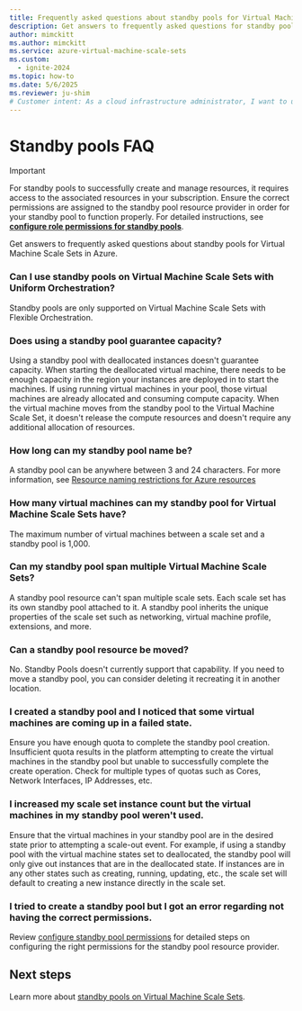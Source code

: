 ```yaml
---
title: Frequently asked questions about standby pools for Virtual Machine Scale Sets
description: Get answers to frequently asked questions for standby pools on Virtual Machine Scale Sets.
author: mimckitt
ms.author: mimckitt
ms.service: azure-virtual-machine-scale-sets
ms.custom:
  - ignite-2024
ms.topic: how-to
ms.date: 5/6/2025
ms.reviewer: ju-shim
# Customer intent: As a cloud infrastructure administrator, I want to understand the configurations and limitations of standby pools for Virtual Machine Scale Sets, so that I can effectively manage resource allocation and ensure optimal capacity in my environment.
---
```


# Standby pools FAQ 

> [!IMPORTANT]
> For standby pools to successfully create and manage resources, it requires access to the associated resources in your subscription. Ensure the correct permissions are assigned to the standby pool resource provider in order for your standby pool to function properly. For detailed instructions, see **[configure role permissions for standby pools](standby-pools-configure-permissions.md)**.

Get answers to frequently asked questions about standby pools for Virtual Machine Scale Sets in Azure.

### Can I use standby pools on Virtual Machine Scale Sets with Uniform Orchestration?
Standby pools are only supported on Virtual Machine Scale Sets with Flexible Orchestration.

### Does using a standby pool guarantee capacity? 
Using a standby pool with deallocated instances doesn't guarantee capacity. When starting the deallocated virtual machine, there needs to be enough capacity in the region your instances are deployed in to start the machines. If using running virtual machines in your pool, those virtual machines are already allocated and consuming compute capacity. When the virtual machine moves from the standby pool to the Virtual Machine Scale Set, it doesn't release the compute resources and doesn't require any additional allocation of resources. 

### How long can my standby pool name be? 
A standby pool can be anywhere between 3 and 24 characters. For more information, see [Resource naming restrictions for Azure resources](/azure/azure-resource-manager/management/resource-name-rules)

### How many virtual machines can my standby pool for Virtual Machine Scale Sets have? 
The maximum number of virtual machines between a scale set and a standby pool is 1,000. 

### Can my standby pool span multiple Virtual Machine Scale Sets? 
A standby pool resource can't span multiple scale sets. Each scale set has its own standby pool attached to it. A standby pool inherits the unique properties of the scale set such as networking, virtual machine profile, extensions, and more. 


### Can a standby pool resource be moved?
No. Standby Pools doesn't currently support that capability. If you need to move a standby pool, you can consider deleting it recreating it in another location.

### I created a standby pool and I noticed that some virtual machines are coming up in a failed state. 
Ensure you have enough quota to complete the standby pool creation. Insufficient quota results in the platform attempting to create the virtual machines in the standby pool but unable to successfully complete the create operation. Check for multiple types of quotas such as Cores, Network Interfaces, IP Addresses, etc.

### I increased my scale set instance count but the virtual machines in my standby pool weren't used. 
Ensure that the virtual machines in your standby pool are in the desired state prior to attempting a scale-out event. For example, if using a standby pool with the virtual machine states set to deallocated, the standby pool will only give out instances that are in the deallocated state. If instances are in any other states such as creating, running, updating, etc., the scale set will default to creating a new instance directly in the scale set.

### I tried to create a standby pool but I got an error regarding not having the correct permissions. 

Review [configure standby pool permissions](standby-pools-configure-permissions.md) for detailed steps on configuring the right permissions for the standby pool resource provider. 

## Next steps

Learn more about [standby pools on Virtual Machine Scale Sets](standby-pools-overview.md).
